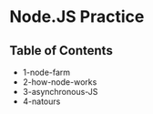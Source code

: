 # Node.JS Practice
## Table of Contents

* 1-node-farm
* 2-how-node-works
* 3-asynchronous-JS
* 4-natours


